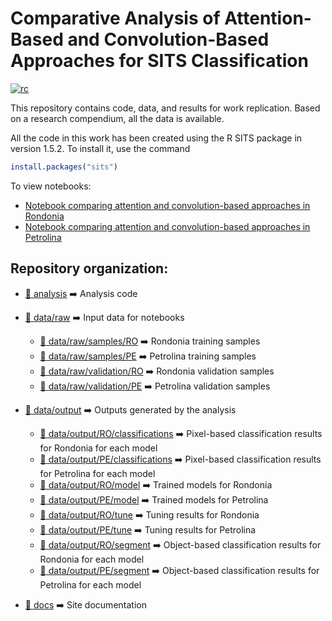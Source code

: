 # Comparative Analysis of Attention-Based and Convolution-Based Approaches for SITS Classification
[![rc](https://img.shields.io/badge/research%20compendium-ready-brightgreen)](#)

This repository contains code, data, and results for work replication. Based on a research compendium, all the data is available.

All the code in this work has been created using the R SITS package in version 1.5.2. To install it, use the command

```R
install.packages("sits")
```
To view notebooks:
  - [Notebook comparing attention and convolution-based approaches in Rondonia](https://geo-dl.netlify.app/rondonia_experiment)
  - [Notebook comparing attention and convolution-based approaches in Petrolina](https://geo-dl.netlify.app/petrolina_experiment)

## Repository organization:

-   [:file_folder: analysis](analysis) :arrow_right: Analysis code
   
-   [:file_folder: data/raw](data/raw) :arrow_right: Input data for notebooks
    -  [:file_folder: data/raw/samples/RO](data/raw/RO/samples) :arrow_right: Rondonia training samples
    -  [:file_folder: data/raw/samples/PE](data/raw/PE/samples) :arrow_right: Petrolina training samples
    -  [:file_folder: data/raw/validation/RO](data/raw/RO/validation) :arrow_right: Rondonia validation samples
    -  [:file_folder: data/raw/validation/PE](data/raw/PE/validation) :arrow_right: Petrolina validation samples

-   [:file_folder: data/output](data/output) :arrow_right: Outputs generated by the analysis
    -  [:file_folder: data/output/RO/classifications](data/output/RO/classifications) :arrow_right: Pixel-based classification results for Rondonia for each model
    -  [:file_folder: data/output/PE/classifications](data/output/PE/classifications) :arrow_right: Pixel-based classification results for Petrolina for each model
    -  [:file_folder: data/output/RO/model](data/output/RO/model) :arrow_right: Trained models for Rondonia
    -  [:file_folder: data/output/PE/model](data/output/PE/model) :arrow_right: Trained models for Petrolina
    -  [:file_folder: data/output/RO/tune](data/output/RO/tune) :arrow_right: Tuning results for Rondonia
    -  [:file_folder: data/output/PE/tune](data/output/PE/tune) :arrow_right: Tuning results for Petrolina
    -  [:file_folder: data/output/RO/segment](data/output/RO/segment) :arrow_right: Object-based classification results for Rondonia for each model
    -  [:file_folder: data/output/PE/segment](data/output/PE/segment) :arrow_right: Object-based classification results for Petrolina for each model

-   [:file_folder: docs](docs) :arrow_right: Site documentation
